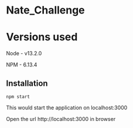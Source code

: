 # Nate_Challenge

# Versions used

Node - v13.2.0

NPM - 6.13.4

## Installation

`npm start`

This would start the application on localhost:3000


Open the url http://localhost:3000 in browser
